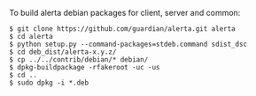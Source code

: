 To build alerta debian packages for client, server and common:

    $ git clone https://github.com/guardian/alerta.git alerta
    $ cd alerta
    $ python setup.py --command-packages=stdeb.command sdist_dsc
    $ cd deb_dist/alerta-x.y.z/
    $ cp ../../contrib/debian/* debian/
    $ dpkg-buildpackage -rfakeroot -uc -us
    $ cd ..
    $ sudo dpkg -i *.deb

